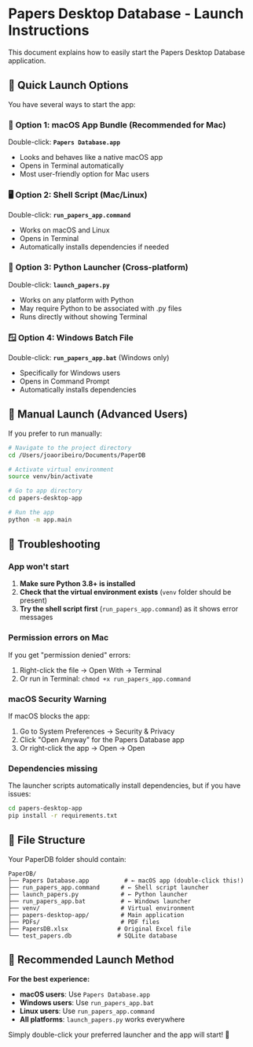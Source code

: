 # Papers Desktop Database - Launch Instructions

This document explains how to easily start the Papers Desktop Database application.

## 🚀 Quick Launch Options

You have several ways to start the app:

### 📱 **Option 1: macOS App Bundle (Recommended for Mac)**

Double-click: **`Papers Database.app`**

- Looks and behaves like a native macOS app
- Opens in Terminal automatically
- Most user-friendly option for Mac users

### 🖥️ **Option 2: Shell Script (Mac/Linux)**

Double-click: **`run_papers_app.command`**

- Works on macOS and Linux
- Opens in Terminal
- Automatically installs dependencies if needed

### 🐍 **Option 3: Python Launcher (Cross-platform)**

Double-click: **`launch_papers.py`**

- Works on any platform with Python
- May require Python to be associated with .py files
- Runs directly without showing Terminal

### 🪟 **Option 4: Windows Batch File**

Double-click: **`run_papers_app.bat`** (Windows only)

- Specifically for Windows users
- Opens in Command Prompt
- Automatically installs dependencies

## 🔧 Manual Launch (Advanced Users)

If you prefer to run manually:

```bash
# Navigate to the project directory
cd /Users/joaoribeiro/Documents/PaperDB

# Activate virtual environment
source venv/bin/activate

# Go to app directory
cd papers-desktop-app

# Run the app
python -m app.main
```

## 🐛 Troubleshooting

### App won't start

1. **Make sure Python 3.8+ is installed**
2. **Check that the virtual environment exists** (`venv` folder should be present)
3. **Try the shell script first** (`run_papers_app.command`) as it shows error messages

### Permission errors on Mac

If you get "permission denied" errors:

1. Right-click the file → Open With → Terminal
2. Or run in Terminal: `chmod +x run_papers_app.command`

### macOS Security Warning

If macOS blocks the app:

1. Go to System Preferences → Security & Privacy
2. Click "Open Anyway" for the Papers Database app
3. Or right-click the app → Open → Open

### Dependencies missing

The launcher scripts automatically install dependencies, but if you have issues:

```bash
cd papers-desktop-app
pip install -r requirements.txt
```

## 📁 File Structure

Your PaperDB folder should contain:

```
PaperDB/
├── Papers Database.app          # ← macOS app (double-click this!)
├── run_papers_app.command      # ← Shell script launcher
├── launch_papers.py            # ← Python launcher
├── run_papers_app.bat          # ← Windows launcher
├── venv/                       # Virtual environment
├── papers-desktop-app/         # Main application
├── PDFs/                       # PDF files
├── PapersDB.xlsx              # Original Excel file
└── test_papers.db             # SQLite database
```

## 🎯 Recommended Launch Method

**For the best experience:**

- **macOS users**: Use `Papers Database.app`
- **Windows users**: Use `run_papers_app.bat`
- **Linux users**: Use `run_papers_app.command`
- **All platforms**: `launch_papers.py` works everywhere

Simply double-click your preferred launcher and the app will start! 🚀
